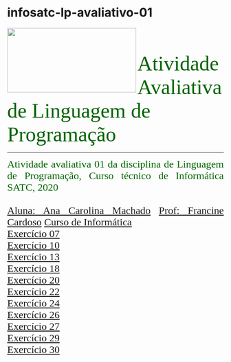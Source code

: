 # infosatc-lp-avaliativo-01
<HTML>
<HEAD>
</HEAD>
<BODY>
<a href  = "https://web.satc.edu.br">
<img src = https://user-images.githubusercontent.com/69262009/91752902-6bd90900-eb9d-11ea-8ec9-82fddd539157.png width ="300" height ="150" align = "left">
</a href>
<font face = "candara" size = "10" color = "#006400">
<br>
Atividade Avaliativa de Linguagem de Programação
</font>
<br>
<hr size = "2" color = "#556B2F">
<p align = "justify">
<font face = "candara" size = "5" color = "#006400">
Atividade avaliativa 01 da disciplina de Linguagem de Programação, Curso técnico de Informática SATC, 2020
<br><br>
<tr>
<td>
<a href ="https://www.instagram.com/anacarolinatyp/">Aluna: Ana Carolina Machado</a href> 
</td>
<td>
<a href ="https://www.instagram.com/francinecardoson/">Prof: Francine Cardoso</a href>
</td>
<td>
<a href ="https://web.satc.edu.br/curso-tecnicoinformatica/">Curso de Informática</a href>
</td>
</tr>
<br>
<a href = https://github.com/anacarolina1002/infosatc-lp-avaliativo-01/blob/master/atividade1.py> Exercício 07</a href>
<br>
<a href = https://github.com/anacarolina1002/infosatc-lp-avaliativo-01/blob/master/atividade2.py> Exercício 10</a href>
<br>
<a href = https://github.com/anacarolina1002/infosatc-lp-avaliativo-01/blob/master/atividade3.py> Exercício 13</a href>
<br>
<a href = https://github.com/anacarolina1002/infosatc-lp-avaliativo-01/blob/master/atividade4.py> Exercício 18</a href>
<br>
<a href = https://github.com/anacarolina1002/infosatc-lp-avaliativo-01/blob/master/atividade5.py> Exercício 20</a href>
<br>
<a href = https://github.com/anacarolina1002/infosatc-lp-avaliativo-01/blob/master/atividade6.py> Exercício 22</a href>
<br>
<a href = https://github.com/anacarolina1002/infosatc-lp-avaliativo-01/blob/master/atividade7.py> Exercício 24</a href>
<br>
<a href = https://github.com/anacarolina1002/infosatc-lp-avaliativo-01/blob/master/atividade8.py> Exercício 26</a href>
<br>
<a href = https://github.com/anacarolina1002/infosatc-lp-avaliativo-01/blob/master/atividade9.py> Exercício 27</a href>
<br>
<a href = https://github.com/anacarolina1002/infosatc-lp-avaliativo-01/blob/master/atividade10.py> Exercício 29</a href>
<br>
<a href = https://github.com/anacarolina1002/infosatc-lp-avaliativo-01/blob/master/atividade11.py> Exercício 30</a href>
<br>





</font>

</BODY>
</p>
</HTML>

